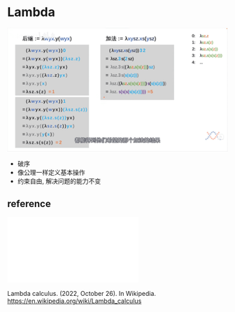 # Lambda

![](assets/2022-11-03-11-44-39.png)

- 破序
- 像公理一样定义基本操作
- 约束自由, 解决问题的能力不变

## reference

<iframe src="//player.bilibili.com/player.html?aid=810752785&bvid=BV1d34y1v7xr&cid=580002441&page=1" scrolling="no" border="0" frameborder="no" framespacing="0" allowfullscreen="true"> </iframe>

Lambda calculus. (2022, October 26). In Wikipedia. https://en.wikipedia.org/wiki/Lambda_calculus
